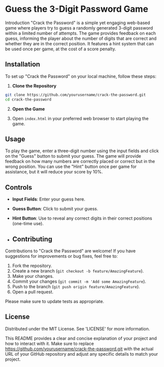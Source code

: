 # Guess the 3-Digit Password Game
Introduction
"Crack the Password" is a simple yet engaging web-based game where players try to guess a randomly generated 3-digit password within a limited number of attempts. 
The game provides feedback on each guess, informing the player about the number of digits that are correct and whether they are in the correct position. 
It features a hint system that can be used once per game, at the cost of a score penalty.

## Installation
To set up "Crack the Password" on your local machine, follow these steps:

1. **Clone the Repository**
  ```bash
  git clone https://github.com/yourusername/crack-the-password.git
  cd crack-the-password
  ```
2. **Open the Game**

3. Open `index.html` in your preferred web browser to start playing the game.

## Usage
To play the game, enter a three-digit number using the input fields and click on the "Guess" button to submit your guess. The game will provide feedback on how many numbers are correctly placed or correct but in the wrong position.
You can use the "Hint" button once per game for assistance, but it will reduce your score by 10%.

## Controls
- **Input Fields**: Enter your guess here.
- **Guess Button**: Click to submit your guess.
- **Hint Button**: Use to reveal any correct digits in their correct positions (one-time use).

- ## Contributing
Contributions to "Crack the Password" are welcome! If you have suggestions for improvements or bug fixes, feel free to:

1. Fork the repository.
2. Create a new branch (`git checkout -b feature/AmazingFeature`).
3. Make your changes.
4. Commit your changes (`git commit -m 'Add some AmazingFeature`).
5. Push to the branch (`git push origin feature/AmazingFeature`).
6. Open a pull request.

Please make sure to update tests as appropriate.

## License
Distributed under the MIT License. See 'LICENSE' for more information.


This README provides a clear and concise explanation of your project and how to interact with it. 
Make sure to replace https://github.com/yourusername/crack-the-password.git with the actual URL 
of your GitHub repository and adjust any specific details to match your project.

